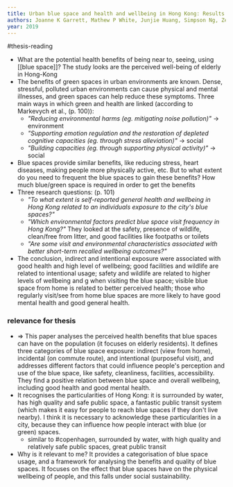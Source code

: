 ```yaml
---
title: Urban blue space and health and wellbeing in Hong Kong: Results from a survey of older adults
authors: Joanne K Garrett, Mathew P White, Junjie Huang, Simpson Ng, Zero Hui, Colette Leung, Lap Ah Tse, Franklin Fung, Lewis R Elliott, Michael H Depledge, others
year: 2019
---
```

#thesis-reading 

- What are the potential health benefits of being near to, seeing, using [[blue space]]? The study looks are the perceived well-being of elderly in Hong-Kong
- The benefits of green spaces in urban environments are known. Dense, stressful, polluted urban environments can cause physical and mental illnesses, and green spaces can help reduce these symptoms. Three main ways in which green and health are linked (according to Markevych et al., (p. 100)):
	- *"Reducing environmental harms (eg. mitigating noise pollution)"* $\rightarrow$ environment
	- *"Supporting emotion regulation and the restoration of depleted cognitive capacities (eg. through stress alleviation)"* $\rightarrow$ social
	- *"Building capacities (eg. through supporting physical activity)"* $\rightarrow$ social
- Blue spaces provide similar benefits, like reducing stress, heart diseases, making people more physically active, etc. But to what extent do you need to frequent the blue spaces to gain these benefits? How much blue/green space is required in order to get the benefits
- Three research questions: (p. 101)
	- *"To what extent is self-reported general health and wellbeing in Hong Kong related to an individuals exposure to the city's blue spaces?"*
	- *"Which environmental factors predict blue space visit frequency in Hong Kong?"* They looked at the safety, presence of wildlife, clean/free from litter, and good facilities like footpaths or toilets
	- *"Are some visit and environmental characteristics associated with better short-term recalled wellbeing outcomes?"*
- The conclusion, indirect and intentional exposure were associated with good health and high level of wellbeing; good facilities and wildlife are related to intentional usage; safety and wildlife are related to higher levels of wellbeing and g when visiting the blue space; visible blue space from home is related to better perceived health; those who regularly visit/see from home blue spaces are more likely to have good mental health and good general health.

### relevance for thesis

- $\Rightarrow$ This paper analyses the perceived health benefits that blue spaces can have on the population (it focuses on elderly residents). It defines three categories of blue space exposure: indirect (view from home), incidental (on commute route), and intentional (purposeful visit), and addresses different factors that could influence people's perception and use of the blue space, like safety, cleanliness, facilities, accessibility. They find a positive relation between blue space and overall wellbeing, including good health and good mental health.
- It recognises the particularities of Hong Kong: it is surrounded by water, has high quality and safe public space, a fantastic public transit system (which makes it easy for people to reach blue spaces if they don't live nearby). I think it is necessary to acknowledge these particularities in a city, because they can influence how people interact with blue (or green) spaces. 
	- similar to #copenhagen, surrounded by water, with high quality and relatively safe public spaces, great public transit
- Why is it relevant to me? It provides a categorisation of blue space usage, and a framework for analysing the benefits and quality of blue spaces. It focuses on the effect that blue spaces have on the physical wellbeing of people, and this falls under social sustainability.